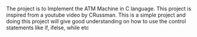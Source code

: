 The project is to Implement the ATM Machine in C language. This project is inspired from a youtube video by CRussman. This is a simple project and doing this project will give good understanding on how to use the control statements like if, ifelse, while etc
